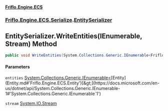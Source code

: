 #### [Friflo.Engine.ECS](index.md#'index')
### [Friflo.Engine.ECS.Serialize](Friflo.Engine.ECS.Serialize.md#'Friflo.Engine.ECS.Serialize').[EntitySerializer](EntitySerializer.md#'Friflo.Engine.ECS.Serialize.EntitySerializer')

## EntitySerializer.WriteEntities(IEnumerable<Entity>, Stream) Method

```csharp
public void WriteEntities(System.Collections.Generic.IEnumerable<Friflo.Engine.ECS.Entity> entities, System.IO.Stream stream);
```
#### Parameters

<a name='Friflo.Engine.ECS.Serialize.EntitySerializer.WriteEntities(System.Collections.Generic.IEnumerable_Friflo.Engine.ECS.Entity_,System.IO.Stream).entities'></a>

`entities` [System.Collections.Generic.IEnumerable&lt;](https://docs.microsoft.com/en-us/dotnet/api/System.Collections.Generic.IEnumerable-1#'System.Collections.Generic.IEnumerable`1')[Entity](Entity.md#'Friflo.Engine.ECS.Entity')[&gt;](https://docs.microsoft.com/en-us/dotnet/api/System.Collections.Generic.IEnumerable-1#'System.Collections.Generic.IEnumerable`1')

<a name='Friflo.Engine.ECS.Serialize.EntitySerializer.WriteEntities(System.Collections.Generic.IEnumerable_Friflo.Engine.ECS.Entity_,System.IO.Stream).stream'></a>

`stream` [System.IO.Stream](https://docs.microsoft.com/en-us/dotnet/api/System.IO.Stream#'System.IO.Stream')